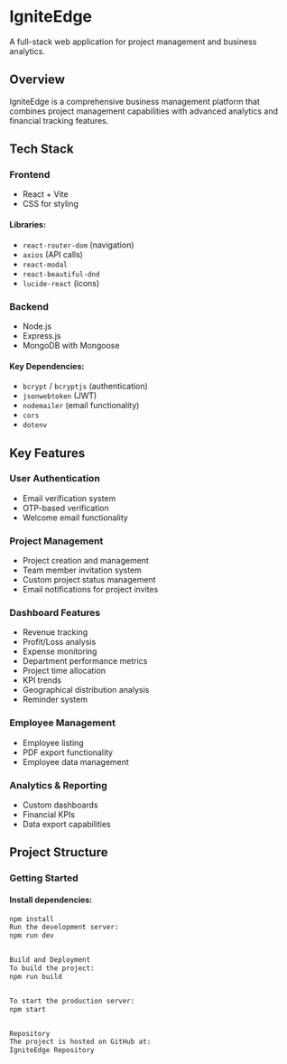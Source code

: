 # IgniteEdge  
A full-stack web application for project management and business analytics.  

## Overview  
IgniteEdge is a comprehensive business management platform that combines project management capabilities with advanced analytics and financial tracking features.  

## Tech Stack  

### Frontend  
- React + Vite  
- CSS for styling  

#### Libraries:  
- `react-router-dom` (navigation)  
- `axios` (API calls)  
- `react-modal`  
- `react-beautiful-dnd`  
- `lucide-react` (icons)  

### Backend  
- Node.js  
- Express.js  
- MongoDB with Mongoose  

#### Key Dependencies:  
- `bcrypt` / `bcryptjs` (authentication)  
- `jsonwebtoken` (JWT)  
- `nodemailer` (email functionality)  
- `cors`  
- `dotenv`  

## Key Features  

### User Authentication  
- Email verification system  
- OTP-based verification  
- Welcome email functionality  

### Project Management  
- Project creation and management  
- Team member invitation system  
- Custom project status management  
- Email notifications for project invites  

### Dashboard Features  
- Revenue tracking  
- Profit/Loss analysis  
- Expense monitoring  
- Department performance metrics  
- Project time allocation  
- KPI trends  
- Geographical distribution analysis  
- Reminder system  

### Employee Management  
- Employee listing  
- PDF export functionality  
- Employee data management  

### Analytics & Reporting  
- Custom dashboards  
- Financial KPIs  
- Data export capabilities  

## Project Structure  

### Getting Started  
#### Install dependencies:  
```sh
npm install
Run the development server:
npm run dev


Build and Deployment
To build the project:
npm run build


To start the production server:
npm start


Repository
The project is hosted on GitHub at:
IgniteEdge Repository
